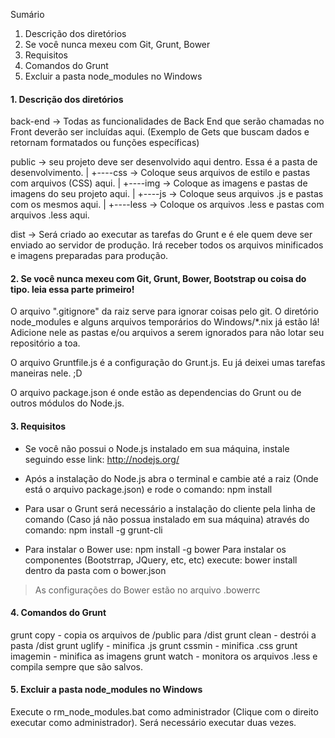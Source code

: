 Sumário

1. Descrição dos diretórios
2. Se você nunca mexeu com Git, Grunt, Bower
3. Requisitos
4. Comandos do Grunt
5. Excluir a pasta node_modules no Windows

#### 1. Descrição dos diretórios

back-end -> Todas as funcionalidades de Back End que serão chamadas no Front deverão ser incluídas aqui.
	(Exemplo de Gets que buscam dados e retornam formatados ou funções específicas)

public -> seu projeto deve ser desenvolvido aqui dentro. Essa é a pasta de desenvolvimento.
	|
	+----css -> Coloque seus arquivos de estilo e pastas com arquivos (CSS) aqui.
	|
	+----img -> Coloque as imagens e pastas de imagens do seu projeto aqui.
	|
	+----js -> Coloque seus arquivos .js e pastas com os mesmos aqui.
	|
	+----less -> Coloque os arquivos .less e pastas com arquivos .less aqui.

dist -> Será criado ao executar as tarefas do Grunt e é ele quem deve ser enviado ao servidor de produção.
	Irá receber todos os arquivos minificados e imagens preparadas para produção.

#### 2. Se você nunca mexeu com Git, Grunt, Bower, Bootstrap ou coisa do tipo. leia essa parte primeiro! ####

O arquivo ".gitignore" da raiz serve para ignorar coisas pelo git.
	O diretório node_modules e alguns arquivos temporários do Windows/*.nix já estão lá!
	Adicione nele as pastas e/ou arquivos a serem ignorados para não lotar seu repositório a toa.

O arquivo Gruntfile.js é a configuração do Grunt.js.
	Eu já deixei umas tarefas maneiras nele. ;D

O arquivo package.json é onde estão as dependencias do Grunt ou de outros módulos do Node.js.

#### 3. Requisitos

- Se você não possui o Node.js instalado em sua máquina, instale seguindo esse link: http://nodejs.org/

- Após a instalação do Node.js abra o terminal e cambie até a raiz (Onde está o arquivo package.json)
	e rode o comando: npm install

- Para usar o Grunt será necessário a instalação do cliente pela linha de comando
	(Caso já não possua instalado em sua máquina) através do comando: npm install -g grunt-cli

- Para instalar o Bower use: npm install -g bower
 	Para instalar os componentes (Bootstrrap, JQuery, etc, etc) execute:
 		bower install dentro da pasta com o bower.json

> As configurações do Bower estão no arquivo .bowerrc

#### 4. Comandos do Grunt

grunt copy		- copia os arquivos de /public para /dist
grunt clean		- destrói a pasta /dist
grunt uglify	- minifica .js
grunt cssmin	- minifica .css
grunt imagemin	- minifica as imagens
grunt watch		- monitora os arquivos .less e compila sempre que são salvos.

#### 5. Excluir a pasta node_modules no Windows

Execute o rm_node_modules.bat como administrador
	(Clique com o direito executar como administrador).
	Será necessário executar duas vezes.